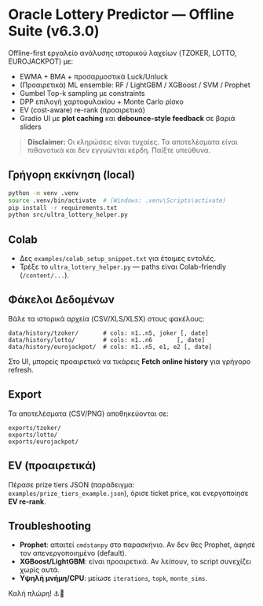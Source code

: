 # Oracle Lottery Predictor — Offline Suite (v6.3.0)

Offline-first εργαλείο ανάλυσης ιστορικού λαχείων (TZOKER, LOTTO, EUROJACKPOT) με:
- EWMA + BMA + προσαρμοστικά Luck/Unluck
- (Προαιρετικά) ML ensemble: RF / LightGBM / XGBoost / SVM / Prophet
- Gumbel Top-k sampling με constraints
- DPP επιλογή χαρτοφυλακίου + Monte Carlo ρίσκο
- EV (cost-aware) re-rank (προαιρετικά)
- Gradio UI με **plot caching** και **debounce-style feedback** σε βαριά sliders

> **Disclaimer:** Οι κληρώσεις είναι τυχαίες. Τα αποτελέσματα είναι πιθανοτικά και δεν εγγυώνται κέρδη. Παίξτε υπεύθυνα.

## Γρήγορη εκκίνηση (local)
```bash
python -m venv .venv
source .venv/bin/activate  # (Windows: .venv\Scripts\activate)
pip install -r requirements.txt
python src/ultra_lottery_helper.py
```

## Colab
- Δες `examples/colab_setup_snippet.txt` για έτοιμες εντολές.
- Τρέξε το `ultra_lottery_helper.py` — paths είναι Colab-friendly (`/content/...`).

## Φάκελοι Δεδομένων
Βάλε τα ιστορικά αρχεία (CSV/XLS/XLSX) στους φακέλους:
```
data/history/tzoker/       # cols: n1..n5, joker [, date]
data/history/lotto/        # cols: n1..n6       [, date]
data/history/eurojackpot/  # cols: n1..n5, e1, e2 [, date]
```
Στο UI, μπορείς προαιρετικά να τικάρεις **Fetch online history** για γρήγορο refresh.

## Export
Τα αποτελέσματα (CSV/PNG) αποθηκεύονται σε:
```
exports/tzoker/
exports/lotto/
exports/eurojackpot/
```

## EV (προαιρετικά)
Πέρασε prize tiers JSON (παράδειγμα: `examples/prize_tiers_example.json`), όρισε ticket price, και ενεργοποίησε **EV re-rank**.

## Troubleshooting
- **Prophet**: απαιτεί `cmdstanpy` στο παρασκήνιο. Αν δεν θες Prophet, άφησέ τον απενεργοποιημένο (default).
- **XGBoost/LightGBM**: είναι προαιρετικά. Αν λείπουν, το script συνεχίζει χωρίς αυτά.
- **Υψηλή μνήμη/CPU**: μείωσε `iterations`, `topk`, `monte_sims`.

Καλή πλώρη! ⚓🎲
